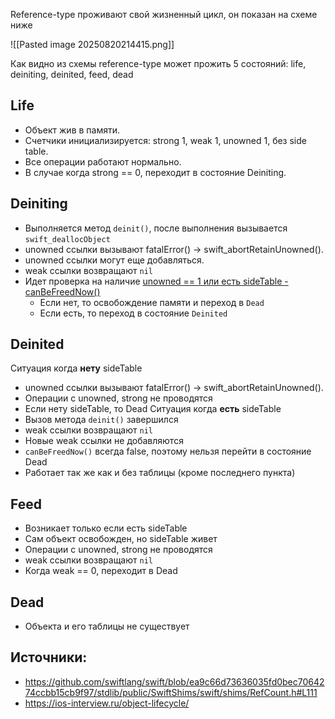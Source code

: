 Reference-type проживают свой жизненный цикл, он показан на схеме ниже

![[Pasted image 20250820214415.png]]


Как видно из схемы reference-type может прожить 5 состояний: life, deiniting, deinited, feed, dead
## Life
- Объект жив в памяти. 
- Счетчики инициализируется: strong 1, weak 1, unowned 1, без side table.
- Все операции работают нормально. 
- В случае когда strong == 0, переходит в состояние Deiniting.
## Deiniting
- Выполняется метод `deinit()`, после выполнения вызывается `swift_deallocObject`
- unowned ссылки вызывают fatalError() -> swift_abortRetainUnowned().
- unowned ссылки могут еще добавляться.
- weak ссылки возвращают `nil`
- Идет проверка на наличие [unowned == 1 или есть sideTable - canBeFreedNow()](https://github.com/swiftlang/swift/blob/ea9c66d73636035fd0bec7064274ccbb15cb9f97/stdlib/public/SwiftShims/swift/shims/RefCount.h#L974)
	- Если нет, то освобождение памяти и переход в `Dead`
	- Если есть, то переход в состояние `Deinited` 
## Deinited
Ситуация когда **нету** sideTable
- unowned ссылки вызывают fatalError() -> swift_abortRetainUnowned().
- Операции с unowned, strong не проводятся
- Если нету sideTable, то Dead
Ситуация когда **есть** sideTable
- Вызов метода `deinit()` завершился
- weak ссылки возвращают `nil`
- Новые weak ссылки не добавляются
-  `canBeFreedNow()` всегда false, поэтому нельзя перейти в состояние Dead
- Работает так же как и без таблицы (кроме последнего пункта)
## Feed
- Возникает только если есть sideTable
- Сам объект освобожден, но sideTable живет
- Операции с unowned, strong не проводятся
 - weak ссылки возвращают `nil`
 - Когда weak == 0, переходит в Dead
## Dead
- Объекта и его таблицы не существует

## Источники:
- https://github.com/swiftlang/swift/blob/ea9c66d73636035fd0bec7064274ccbb15cb9f97/stdlib/public/SwiftShims/swift/shims/RefCount.h#L111
- https://ios-interview.ru/object-lifecycle/ 